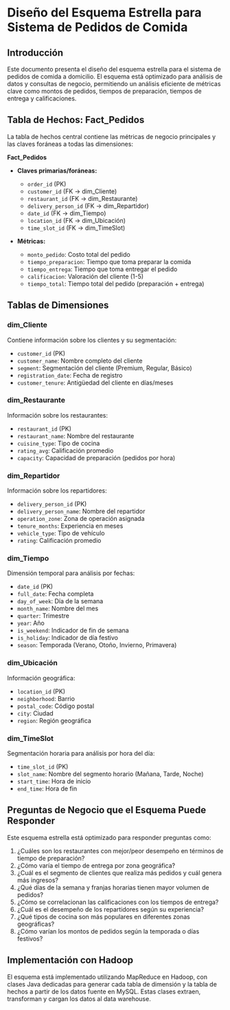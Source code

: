 # Diseño del Esquema Estrella para Sistema de Pedidos de Comida

## Introducción

Este documento presenta el diseño del esquema estrella para el sistema de pedidos de comida a domicilio. El esquema está optimizado para análisis de datos y consultas de negocio, permitiendo un análisis eficiente de métricas clave como montos de pedidos, tiempos de preparación, tiempos de entrega y calificaciones.

## Tabla de Hechos: Fact_Pedidos

La tabla de hechos central contiene las métricas de negocio principales y las claves foráneas a todas las dimensiones:

**Fact_Pedidos**
- **Claves primarias/foráneas:**
  - `order_id` (PK)
  - `customer_id` (FK → dim_Cliente)
  - `restaurant_id` (FK → dim_Restaurante)
  - `delivery_person_id` (FK → dim_Repartidor)
  - `date_id` (FK → dim_Tiempo)
  - `location_id` (FK → dim_Ubicación)
  - `time_slot_id` (FK → dim_TimeSlot)

- **Métricas:**
  - `monto_pedido`: Costo total del pedido
  - `tiempo_preparacion`: Tiempo que toma preparar la comida
  - `tiempo_entrega`: Tiempo que toma entregar el pedido
  - `calificacion`: Valoración del cliente (1-5)
  - `tiempo_total`: Tiempo total del pedido (preparación + entrega)

## Tablas de Dimensiones

### dim_Cliente
Contiene información sobre los clientes y su segmentación:
- `customer_id` (PK)
- `customer_name`: Nombre completo del cliente
- `segment`: Segmentación del cliente (Premium, Regular, Básico)
- `registration_date`: Fecha de registro
- `customer_tenure`: Antigüedad del cliente en días/meses

### dim_Restaurante
Información sobre los restaurantes:
- `restaurant_id` (PK)
- `restaurant_name`: Nombre del restaurante
- `cuisine_type`: Tipo de cocina
- `rating_avg`: Calificación promedio
- `capacity`: Capacidad de preparación (pedidos por hora)

### dim_Repartidor
Información sobre los repartidores:
- `delivery_person_id` (PK)
- `delivery_person_name`: Nombre del repartidor
- `operation_zone`: Zona de operación asignada
- `tenure_months`: Experiencia en meses
- `vehicle_type`: Tipo de vehículo
- `rating`: Calificación promedio

### dim_Tiempo
Dimensión temporal para análisis por fechas:
- `date_id` (PK)
- `full_date`: Fecha completa
- `day_of_week`: Día de la semana
- `month_name`: Nombre del mes
- `quarter`: Trimestre
- `year`: Año
- `is_weekend`: Indicador de fin de semana
- `is_holiday`: Indicador de día festivo
- `season`: Temporada (Verano, Otoño, Invierno, Primavera)

### dim_Ubicación
Información geográfica:
- `location_id` (PK)
- `neighborhood`: Barrio
- `postal_code`: Código postal
- `city`: Ciudad
- `region`: Región geográfica

### dim_TimeSlot
Segmentación horaria para análisis por hora del día:
- `time_slot_id` (PK)
- `slot_name`: Nombre del segmento horario (Mañana, Tarde, Noche)
- `start_time`: Hora de inicio
- `end_time`: Hora de fin

## Preguntas de Negocio que el Esquema Puede Responder

Este esquema estrella está optimizado para responder preguntas como:

1. ¿Cuáles son los restaurantes con mejor/peor desempeño en términos de tiempo de preparación?
2. ¿Cómo varía el tiempo de entrega por zona geográfica?
3. ¿Cuál es el segmento de clientes que realiza más pedidos y cuál genera más ingresos?
4. ¿Qué días de la semana y franjas horarias tienen mayor volumen de pedidos?
5. ¿Cómo se correlacionan las calificaciones con los tiempos de entrega?
6. ¿Cuál es el desempeño de los repartidores según su experiencia?
7. ¿Qué tipos de cocina son más populares en diferentes zonas geográficas?
8. ¿Cómo varían los montos de pedidos según la temporada o días festivos?

## Implementación con Hadoop

El esquema está implementado utilizando MapReduce en Hadoop, con clases Java dedicadas para generar cada tabla de dimensión y la tabla de hechos a partir de los datos fuente en MySQL. Estas clases extraen, transforman y cargan los datos al data warehouse.
